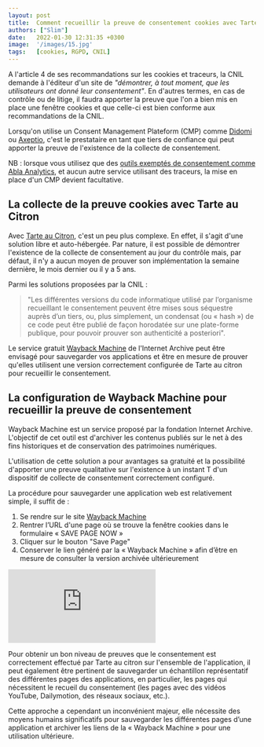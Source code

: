 ```yaml
---
layout: post
title:  Comment recueillir la preuve de consentement cookies avec Tarte au Citron ?
authors: ["Slim"]
date:   2022-01-30 12:31:35 +0300
image:  '/images/15.jpg'
tags:   [cookies, RGPD, CNIL]
---
```


A l'article 4 de ses recommandations sur les cookies et traceurs, la CNIL demande à l'éditeur d'un site de *"démontrer, à tout moment, que les utilisateurs ont donné leur consentement"*. En d'autres termes, en cas de contrôle ou de litige, il faudra apporter la preuve que l'on a bien mis en place une fenêtre cookies et que celle-ci est bien conforme aux recommandations de la CNIL.

Lorsqu'on utilise un Consent Management Plateform (CMP) comme [Didomi](https://support.didomi.io/fr/les-traceurs-exempt%C3%A9s-de-consentement-1) ou [Axeptio](https://www.axeptio.eu/post/quels-sont-les-cookies-exemptes-de-consentement), c'est le prestataire en tant que tiers de confiance qui peut apporter la preuve de l'existence de la collecte de consentement.

NB : lorsque vous utilisez que des [outils exemptés de consentement comme Abla Analytics](https://abla.io), et aucun autre service utilisant des traceurs, la mise en place d'un CMP devient facultative.

## La collecte de la preuve cookies avec Tarte au Citron

Avec [Tarte au Citron](https://tarteaucitron.io/fr/), c'est un peu plus complexe. En effet, il s'agit d'une solution libre et auto-hébergée. Par nature, il est possible de démontrer l'existence de la collecte de consentement au jour du contrôle mais, par défaut, il n'y a aucun moyen de prouver son implémentation la semaine dernière, le mois dernier ou il y a 5 ans.

Parmi les solutions proposées par la CNIL :

> "Les différentes versions du code informatique utilisé par l’organisme recueillant le consentement peuvent être mises sous séquestre auprès d’un tiers, ou, plus simplement, un condensat (ou « hash ») de ce code peut être publié de façon horodatée sur une plate-forme publique, pour pouvoir prouver son authenticité a posteriori".

Le service gratuit [Wayback Machine](https://web.archive.org/) de l'Internet Archive peut être envisagé pour sauvegarder vos applications et être en mesure de prouver qu'elles utilisent une version correctement configurée de Tarte au citron pour recueillir le consentement.

## La configuration de Wayback Machine pour recueillir la preuve de consentement

Wayback Machine est un service proposé par la fondation Internet Archive. L'objectif de cet outil est d'archiver les contenus publiés sur le net à des fins historiques et de conservation des patrimoines numériques.

L'utilisation de cette solution a pour avantages sa gratuité et la possibilité d'apporter une preuve qualitative sur l'existence à un instant T d'un dispositif de collecte de consentement correctement configuré.

La procédure pour sauvegarder une application web est relativement simple, il suffit de :

1. Se rendre sur le site [Wayback Machine](https://web.archive.org/save/)
2. Rentrer l’URL d'une page où se trouve la fenêtre cookies dans le formulaire « SAVE PAGE NOW »
3. Cliquer sur le bouton "Save Page"
4. Conserver le lien généré par la « Wayback Machine » afin d’être en mesure de consulter la version archivée ultérieurement

<p><iframe src="https://abla.io/img/webbackmachine.mp4" loading="lazy" frameborder="0" allowfullscreen></iframe></p>

Pour obtenir un bon niveau de preuves que le consentement est correctement effectué par Tarte au citron sur l'ensemble de l'application, il peut également être pertinent de sauvegarder un échantillon représentatif des différentes pages des applications, en particulier, les pages qui nécessitent le recueil du consentement (les pages avec des vidéos YouTube, Dailymotion, des réseaux sociaux, etc.).

Cette approche a cependant un inconvénient majeur, elle nécessite des moyens humains significatifs pour sauvegarder les différentes pages d’une application et archiver les liens de la « Wayback Machine » pour une utilisation ultérieure.
